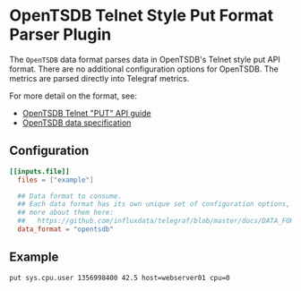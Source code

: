 # OpenTSDB Telnet Style Put Format Parser Plugin

The `OpenTSDB` data format parses data in OpenTSDB's Telnet style put API
format. There are no additional configuration options for OpenTSDB. The metrics
are parsed directly into Telegraf metrics.

For more detail on the format, see:

- [OpenTSDB Telnet "PUT" API guide](http://opentsdb.net/docs/build/html/api_telnet/put.html)
- [OpenTSDB data specification](http://opentsdb.net/docs/build/html/user_guide/writing/index.html#data-specification)

## Configuration

```toml
[[inputs.file]]
  files = ["example"]

  ## Data format to consume.
  ## Each data format has its own unique set of configuration options, read
  ## more about them here:
  ##   https://github.com/influxdata/telegraf/blob/master/docs/DATA_FORMATS_INPUT.md
  data_format = "opentsdb"
```

## Example

```opentsdb
put sys.cpu.user 1356998400 42.5 host=webserver01 cpu=0
```
